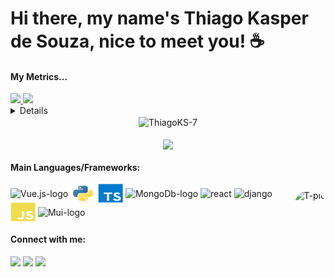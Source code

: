 # Hi there, my name's Thiago Kasper de Souza, nice to meet you! ☕

<!---
ThiagoKS-7/ThiagoKS-7 is a ✨ special ✨ repository because its `README.md` (this file) appears on your GitHub profile.
You can click the Preview link to take a look at your changes.
--->

<h4 align ="left"> My Metrics...</h4>
<div align="left">
  <a href="https://github.com/ThiagoKS-7">
  <img height="180em" src="https://github-readme-stats.vercel.app/api?username=ThiagoKS-7&show_icons=true&theme=nightowl&include_all_commits=true&count_private=false"/>
  <img height="180em" src="https://github-readme-stats.vercel.app/api/top-langs/?username=ThiagoKS-7&hide=jupyter%20notebook,cmake,html,css,scss,javascript,c&langs_count=8&layout=compact&theme=nightowl"/>
</div>
   
<details>
  <summary style="font-size:30px; font-weight:bold"><img src="https://media.giphy.com/media/VgCDAzcKvsR6OM0uWg/giphy.gif" width="50"> <h3>Some infos about me:</h3></summary>
  
  ```javascript
const thiago = {
    pronouns: "He" | "Him",
    code: ["Python", "Javascript", "C","C#", "Java","Ruby", "Go", "Arduino", "Jupyter_Notebook"],
    askMeAbout: [ "Web_Dev","Mobile_Dev", "Machine_Learning_<3", "IOT", "Computer_Vision"],
    technologies: {
        mobile: ["React Native", "Ionic", "Flutter", "Android" ],
        frontEnd: {
            js: ["Vue.js", "React.js", "um pouco de Angular", "Next.js"],
            css: ["material-ui", "styled-components", "bootstrap"]
        },
        backEnd: {
            js: ["Node.js e Express"],
            python: ["Django", "Flask"],
            others: ["PHP (Laravel)", "Golang" ] 
        },
        devOps: ["Docker🐳", "Docker-compose"],
        databases: ["mongoDB", "MySql", "PgSQL", "Sqlite"],
        misc: ["selenium python"]
    },
    currentProject: "Trying to learn image uploading to cloud",
    learning: [
      "Machine learning API's",
      "Tensorflow", 
      "NoSQL",
      "Google Cloud",
      "OCI",
      "PHP (Laravel)",
      "React Native",
      "Flutter",
      "Kubernetes",
      "Kafka",
      "Spark",
      "DDD".
      "Elastic stack",
      "RabbitMQ"
    ].
};
```
      
<h4 align="left">Languages and Tools:</h4>  
<div style="display: inline_block; mb-8">
  <img align="center" alt="Vue.js-logo" height="30" width="40" src="https://cdn.jsdelivr.net/gh/devicons/devicon/icons/vuejs/vuejs-original-wordmark.svg" />
  <img align="center" alt="Python-logo" height="30" width="40" src="https://raw.githubusercontent.com/devicons/devicon/master/icons/python/python-original.svg">
  <img align="center" alt="Flask-logo" height="30" width="40" src="https://cdn.jsdelivr.net/gh/devicons/devicon/icons/flask/flask-original-wordmark.svg"/>
  <img align="center" alt="OpenCV-logo" height="30" width="40" src="https://cdn.jsdelivr.net/gh/devicons/devicon/icons/opencv/opencv-original-wordmark.svg" />
  <img  align="center" alt="Tensorflow-logo" height="30" width="40" src="https://cdn.jsdelivr.net/gh/devicons/devicon/icons/tensorflow/tensorflow-original.svg" />
  <img  align="center" alt="Jupyter-logo" height="30" width="40" src="https://cdn.jsdelivr.net/gh/devicons/devicon/icons/jupyter/jupyter-original-wordmark.svg" />
  <img align="center" alt="Docker-logo" height="30" width="40" src="https://cdn.jsdelivr.net/gh/devicons/devicon/icons/docker/docker-plain-wordmark.svg"/>
  <img align="center" alt="Flutter-logo" height="30" width="40" src="https://cdn.jsdelivr.net/gh/devicons/devicon/icons/flutter/flutter-original.svg" />
  <img align="center" alt="Java-logo" height="30" width="40" src="https://cdn.jsdelivr.net/gh/devicons/devicon/icons/java/java-original.svg" />       
  <img align="center" alt="MongoDb-logo" height="30" width="40" src="https://cdn.jsdelivr.net/gh/devicons/devicon/icons/mongodb/mongodb-original-wordmark.svg" />
  <img align="center" alt="GCloud-logo" height="30" width="40" src="https://cdn.jsdelivr.net/gh/devicons/devicon/icons/googlecloud/googlecloud-original.svg" />
  <img align="center" alt="composer" height="30" width="40"  src="https://cdn.jsdelivr.net/gh/devicons/devicon/icons/composer/composer-original.svg" /> 
  <img align="center" alt="C-logo" height="30" width="40" src="https://cdn.jsdelivr.net/gh/devicons/devicon/icons/c/c-original.svg" />
  <img align="center" style="margin-top:5px" alt="ruby" height="30" width="40"  src="https://cdn.jsdelivr.net/gh/devicons/devicon/icons/ruby/ruby-original-wordmark.svg" />
  <img align="center" alt="Anaconda-logo" height="30" width="40" src="https://cdn.jsdelivr.net/gh/devicons/devicon/icons/anaconda/anaconda-original-wordmark.svg" />
  <img align="center" alt="MySQL-logo" height="30" width="40" src="https://cdn.jsdelivr.net/gh/devicons/devicon/icons/mysql/mysql-original-wordmark.svg" />
  <img align="center" alt="Postgres-logo" height="30" width="40" src="https://cdn.jsdelivr.net/gh/devicons/devicon/icons/postgresql/postgresql-original-wordmark.svg"  
 /> 
  <img align="center" alt="react" height="30" width="40" src="https://cdn.jsdelivr.net/gh/devicons/devicon/icons/react/react-original.svg" />      
  <img align="center" alt="arduino" height="30" width="40" src="https://cdn.jsdelivr.net/gh/devicons/devicon/icons/arduino/arduino-original-wordmark.svg" />  
  <img align="center" alt="django" height="30" width="40" src="https://cdn.jsdelivr.net/gh/devicons/devicon/icons/django/django-plain.svg" />    
  <img align="center" alt="ionic" height="30" width="40" src="https://cdn.jsdelivr.net/gh/devicons/devicon/icons/ionic/ionic-original.svg" />     
  <img align="center" alt="angular" height="30" width="40" src="https://cdn.jsdelivr.net/gh/devicons/devicon/icons/angularjs/angularjs-original.svg" />
  <img align="center" alt="raspberry pi" height="30" width="40" src="https://cdn.jsdelivr.net/gh/devicons/devicon/icons/raspberrypi/raspberrypi-original.svg" /> 
  <img align="center" alt="c plus plus" height="30" width="40" src="https://cdn.jsdelivr.net/gh/devicons/devicon/icons/cplusplus/cplusplus-original.svg" />
  <img align="center" alt="Oracle-logo" height="30" width="40"  src="https://cdn.jsdelivr.net/gh/devicons/devicon/icons/oracle/oracle-original.svg" /> 
</div>
</details>
 
 <div align="center">
   <img height="220em" align="center" src="https://github-readme-streak-stats.herokuapp.com/?user=ThiagoKS-7&background=10142e&color=0d112b&theme=tokyonight_duo" alt="ThiagoKS-7" /> 
   <br/>
   <br/>
    <img height="240em" align="center" src="https://activity-graph.herokuapp.com/graph?username=ThiagoKS-7&theme=redical&bg_color=10142e&color=0d112b&radius=4"/>
</div>
<h4 align="left">Main Languages/Frameworks:</h4>  
  <img align="right" alt="T-pic" height="180" style="margin-top:10px; border-radius:50px;" src="https://user-images.githubusercontent.com/83460816/182281431-45ca6d26-8fd2-49d0-8c0d-0186ba7ee341.png">
<div style="display: inline_block; mb-8">
  <img align="center" alt="Vue.js-logo" height="30" width="40" src="https://cdn.jsdelivr.net/gh/devicons/devicon/icons/vuejs/vuejs-original-wordmark.svg" />
  <img align="center" alt="Python-logo" height="30" width="40" src="https://raw.githubusercontent.com/devicons/devicon/master/icons/python/python-original.svg">
  <img align="center" alt="Ts-logo" height="30" width="40" src="https://raw.githubusercontent.com/devicons/devicon/master/icons/typescript/typescript-plain.svg">
  <img align="center" alt="MongoDb-logo" height="30" width="40" src="https://cdn.jsdelivr.net/gh/devicons/devicon/icons/mongodb/mongodb-original-wordmark.svg" />
  <img align="center" alt="react" height="30" width="40" src="https://cdn.jsdelivr.net/gh/devicons/devicon/icons/react/react-original.svg" />       
  <img align="center" alt="django" height="30" width="40" src="https://cdn.jsdelivr.net/gh/devicons/devicon/icons/django/django-plain.svg" />  
  <img align="center" alt="Js-logo" height="30" width="40" src="https://raw.githubusercontent.com/devicons/devicon/master/icons/javascript/javascript-plain.svg">
  <img align="center" alt="Mui-logo" height="30" width="40" src="https://cdn.jsdelivr.net/gh/devicons/devicon/icons/materialui/materialui-original.svg">
<div>
  <h4 align="left">Connect with me:</h4>
  <a href = "mailto:thiagokasper101@gmail.com"><img src="https://img.shields.io/badge/Gmail-D14836?style=for-the-badge&logo=gmail&logoColor=white" target="_blank"></a>
  <a href="https://www.linkedin.com/in/thiagokasper" target="_blank"><img src="https://img.shields.io/badge/-LinkedIn-%230077B5?style=for-the-badge&logo=linkedin&logoColor=white" target="_blank"></a> 
  <a href="https://thiagoks.000webhostapp.com" target="_blank"><img src="https://img.shields.io/badge/-My%20Blog-%23007B5?style=for-the-badge&logo=AngelList"></a>
</div>
